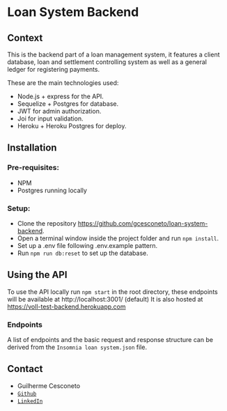 # Loan System Backend

## Context

This is the backend part of a loan management system, it features a client database, loan and settlement controlling system as well as a general ledger for registering payments.

These are the main technologies used:
* Node.js + express for the API.
* Sequelize + Postgres for database.
* JWT for admin authorization.
* Joi for input validation.
* Heroku + Heroku Postgres for deploy.

## Installation

### Pre-requisites:

* NPM
* Postgres running locally

### Setup:
* Clone the repository https://github.com/gcesconeto/loan-system-backend.
* Open a terminal window inside the project folder and run `npm install`.
* Set up a .env file following .env.example pattern.
* Run `npm run db:reset` to set up the database.

## Using the API

To use the API locally run `npm start` in the root directory, these endpoints will be available at http://localhost:3001/ (default)
It is also hosted at https://voll-test-backend.herokuapp.com

### Endpoints

A list of endpoints and the basic request and response structure can be derived from the `Insomnia loan system.json` file.

## Contact

* Guilherme Cesconeto
* [`Github`](https://github.com/gcesconeto)
* [`LinkedIn`](https://www.linkedin.com/in/cesconeto/)
